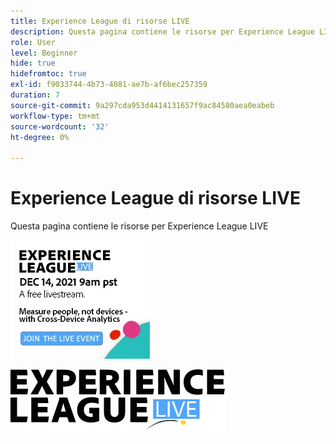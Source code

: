 ```yaml
---
title: Experience League di risorse LIVE
description: Questa pagina contiene le risorse per Experience League LIVE
role: User
level: Beginner
hide: true
hidefromtoc: true
exl-id: f9033744-4b73-4081-ae7b-af6bec257359
duration: 7
source-git-commit: 9a297cda953d4414131657f9ac84580aea0eabeb
workflow-type: tm+mt
source-wordcount: '32'
ht-degree: 0%

---
```


# Experience League di risorse LIVE

Questa pagina contiene le risorse per Experience League LIVE

![Immagine barra laterale Episodio 6](assets/exl-live-ep6-sidebar.jpg)

![Logo Experience League Live](assets/exl-live-logo.png)
